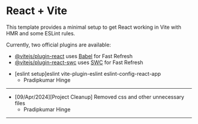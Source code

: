 # React + Vite

This template provides a minimal setup to get React working in Vite with HMR and some ESLint rules.

Currently, two official plugins are available:

- [@vitejs/plugin-react](https://github.com/vitejs/vite-plugin-react/blob/main/packages/plugin-react/README.md) uses [Babel](https://babeljs.io/) for Fast Refresh
- [@vitejs/plugin-react-swc](https://github.com/vitejs/vite-plugin-react-swc) uses [SWC](https://swc.rs/) for Fast Refresh

<!-- 9th April 2024 -->
- [eslint setup]eslint vite-plugin-eslint eslint-config-react-app 
    - Pradipkumar Hinge
----
- [09/Apr/2024][Project Cleanup] Removed css and other unnecessary files 
    - Pradipkumar Hinge
----    